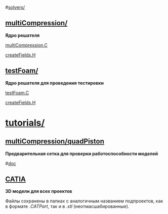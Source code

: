 #[solvers/](solvers/)
## [multiCompression/](solvers/multiCompression)
**Ядро решателя**

[multiCompression.C](solvers/multiCompression/multiCompression.C)

[createFields.H](solvers/multiCompression/createFields.H)

## [testFoam/](solvers/testFoam)
**Ядро решателя для проведения тестировки**

[testFoam.C](solvers/multiCompression/testFoam.C)

[createFields.H](solvers/multiCompression/createFields.H)

# [tutorials/](tutorials/)
## [multiCompression/quadPiston](tutorials/multiCompression/quadPiston)
**Предварительная сетка для проверки работоспособности моделей**

#[doc](doc/)
## [CATIA](doc/CATIA)
**3D модели для всех проектов**

Файлы сохранены в папках с аналогичным названием подпроектов, как в формате _.CATPart_, так и в _.stl_ (неотмасшабированные).

